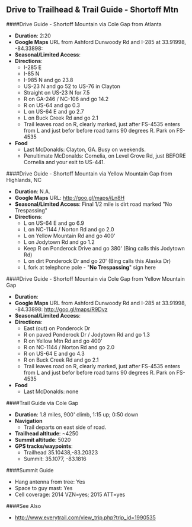 Drive to Trailhead & Trail Guide - Shortoff Mtn
--------------------------------------------------------
####Drive Guide - Shortoff Mountain via Cole Gap from Atlanta

* **Duration**: 2:20
* **Google Maps** URL from Ashford Dunwoody Rd and I-285 at 33.91998, -84.33898: 
* **Seasonal/Limited Access**:
* **Directions**:
    * I-285 E
    * I-85 N
    * I-985 N and go 23.8
    * US-23 N and go 52 to US-76 in Clayton
    * Straight on US-23 N for 7.5
    * R on GA-246 / NC-106 and go 14.2
    * R on US-64 and go 0.3
    * L on US-64 E and go 2.7
    * L on Buck Creek Rd and go 2.1
    * Trail leaves road on R, clearly marked, just after FS-4535 enters from L and just befor before road turns 90 degrees R.   Park on FS-4535
* **Food**
    * Last McDonalds: Clayton, GA. Busy on weekends.
    * Penultimate McDonalds: Cornelia, on Level Grove Rd, just BEFORE Cornelia and your exit to US-441.

####Drive Guide - Shortoff Mountain via Yellow Mountain Gap from Highlands, NC

* **Duration**: N.A.
* **Google Maps** URL: http://goo.gl/maps/iLn8H
* **Seasonal/Limited Access**: Final 1/2 mile is dirt road marked "No Trespassing"
* **Directions**:
    * L on US-64 E and go 6.9
    * L on NC-1144 / Norton Rd and go 2.0
    * L on Yellow Mountain Rd and go 400'
    * L on Jodytown Rd and go 1.2
    * Keep R on Ponderock Drive and go 380' (Bing calls this Jodytown Rd)
    * L on dirt Ponderock Dr and go 20' (Bing calls this Alaska Dr)
    * L fork at telephone pole - "**No Trespassing**" sign here

####Drive Guide - Shortoff Mountain via Cole Gap from Yellow Mountain Gap

* **Duration**: 
* **Google Maps** URL from Ashford Dunwoody Rd and I-285 at 33.91998, -84.33898: http://goo.gl/maps/R9Dvz
* **Seasonal/Limited Access**:
* **Directions**:
    * East (out) on Ponderock Dr
    * R on paved Ponderock Dr / Jodytown Rd and go 1.3
    * R on Yellow Mtn Rd and go 400'
    * R on NC-1144 / Norton Rd and go 2.0
    * R on US-64 E and go 4.3
    * R on Buck Creek Rd and go 2.1
    * Trail leaves road on R, clearly marked, just after FS-4535 enters from L and just befor before road turns 90 degrees R.   Park on FS-4535
* **Food**
    * Last McDonalds: none

####Trail Guide via Cole Gap

* **Duration**: 1.8 miles, 	900' climb, 1:15 up; 0:50 down
* **Navigation**
    * Trail departs on east side of road.
* **Trailhead altitude**: ~4250
* **Summit altitude**: 5020
* **GPS tracks/waypoints**:
    * Trailhead 35.10438,-83.20323
    * Summit: 35.1077, -83.1816

####Summit Guide

* Hang antenna from tree: Yes
* Space to guy mast: Yes
* Cell coverage: 2014 VZN=yes; 2015 ATT=yes

####See Also

* http://www.everytrail.com/view_trip.php?trip_id=1990535
